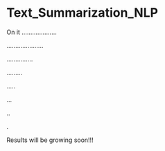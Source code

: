 # Text_Summarization_NLP

On it ....................

.....................

...............

.........

.....

...

..

.


Results will be growing soon!!!
